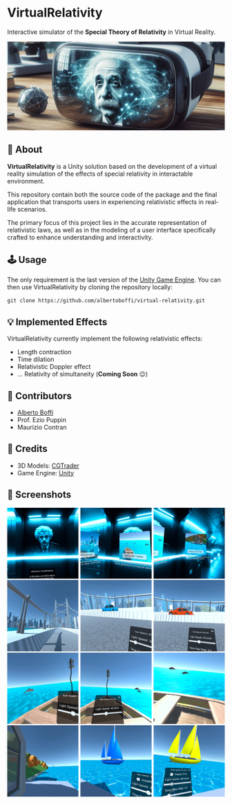 # VirtualRelativity

Interactive simulator of the **Special Theory of Relativity** in Virtual Reality.

![VirtualRelativity](./Docs/Images/cover.jpg)

## 📣 About

**VirtualRelativity** is a Unity solution based on the development of a virtual reality simulation of the effects of special relativity in interactable environment.

This repository contain both the source code of the package and the final application that transports users in experiencing relativistic effects in real-life scenarios.

The primary focus of this project lies in the accurate representation of relativistic laws, as well as in the modeling of a user interface specifically crafted to enhance understanding and interactivity.

## 🕹️ Usage

The only requirement is the last version of the [Unity Game Engine](https://unity.com/). You can then use VirtualRelativity by cloning the repository locally:

```console
git clone https://github.com/albertoboffi/virtual-relativity.git
```

## 💡 Implemented Effects

VirtualRelativity currently implement the following relativistic effects:
* Length contraction
* Time dilation
* Relativistic Doppler effect
* ... Relativity of simultaneity (**Coming Soon** 😉)

## 🤝 Contributors

* [Alberto Boffi](https://github.com/albertoboffi)
* Prof. Ezio Puppin
* Maurizio Contran

## 👏 Credits

* 3D Models: [CGTrader](https://www.cgtrader.com/)
* Game Engine: [Unity](https://unity.com/)

## 📸 Screenshots

![MainMenu](./Docs/Images/Screenshots/main_menu_screens.png)
![SpaceContraction](./Docs/Images/Screenshots/space_contraction_screens.png)
![TimeDilation](./Docs/Images/Screenshots/time_dilation_screens.png)
![DopplerEffect](./Docs/Images/Screenshots/doppler_effect_screens.png)
